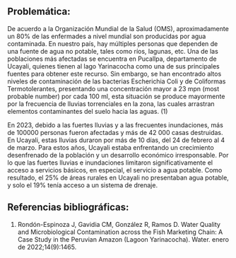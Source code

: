 ## Problemática:

De acuerdo a la Organización Mundial de la Salud (OMS), aproximadamente un 80% de las enfermades a nivel mundial son producidas por agua contaminada. En nuestro país, hay múltiples personas que dependen de una fuente de agua no potable, tales como ríos, lagunas, etc. Una de las poblaciones más afectadas se encuentra en Pucallpa, departamento de Ucayali, quienes tienen al lago Yarinacocha como una de sus principales fuentes para obtener este recurso. Sin embargo, se han encontrado altos niveles de contaminación de las bacterias Escherichia Coli y de Coliformas Termotolerantes, presentando una concentración mayor a 23 mpn (most probable number) por cada 100 ml, esta situación se produce mayormente por la frecuencia de lluvias torrenciales en la zona, las cuales arrastran elementos contaminantes del suelo hacia las aguas. (1)

En 2023, debido a las fuertes lluvias y a las frecuentes inundaciones, más de 100000 personas fueron afectadas y más de 42 000 casas destruidas. En Ucayali, estas lluvias duraron por más de 10 días, del 24 de febrero al 4 de marzo. Para estos años, Ucayali estaba enfrentando un crecimiento desenfrenado de la población y un desarrollo económico irresponsable. Por lo que las fuertes lluvias e inundaciones limitaron significativamente el acceso a servicios básicos, en especial, el servicio a agua potable. Como resultado, el 25% de áreas rurales en Ucayali no presentaban agua potable, y solo el 19% tenía acceso a un sistema de drenaje.

## Referencias bibliográficas:

1.	Rondón-Espinoza J, Gavidia CM, González R, Ramos D. Water Quality and Microbiological Contamination across the Fish Marketing Chain: A Case Study in the Peruvian Amazon (Lagoon Yarinacocha). Water. enero de 2022;14(9):1465. 

